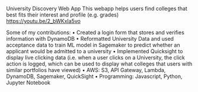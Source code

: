 University Discovery Web App
This webapp helps users find colleges that best fits their interest and profile (e.g. grades)
https://youtu.be/2_bWKxIa5vo

Some of my contributions:
• Created a login form that stores and verifies information with DynamoDB
• Reformatted University Data and used acceptance data to train ML model in Sagemaker to predict whether an applicant would be admitted to a university
• Implemented Quicksight to display live clicking data (i.e. when a user clicks on a University, the click action is logged, which can be used to display what colleges that users with similar portfolios have viewed)
• AWS: S3, API Gateway, Lambda, DynamoDB, Sagemaker, QuickSight
• Programming: Javascript, Python, Jupyter Notebook
